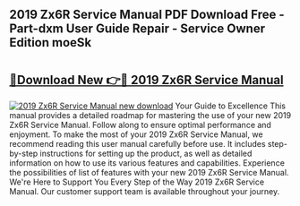 ## 2019 Zx6R Service Manual PDF Download Free - Part-dxm User Guide Repair - Service Owner Edition moeSk

# <h2><a href="http://bc27633.oget.top/?id=2019+Zx6R+Service+Manual">🔗Download New 👉🔴 2019 Zx6R Service Manual</a></h2>

[![2019 Zx6R Service Manual new download](https://i.imgur.com/5g1atiW.png)](http://bc27633.oget.top/?id=2019+Zx6R+Service+Manual)
Your Guide to Excellence This manual provides a detailed roadmap for mastering the use of your new 2019 Zx6R Service Manual. Follow along to ensure optimal performance and enjoyment. To make the most of your 2019 Zx6R Service Manual, we recommend reading this user manual carefully before use. It includes step-by-step instructions for setting up the product, as well as detailed information on how to use its various features and capabilities. Experience the possibilities of list of features with your new 2019 Zx6R Service Manual. We're Here to Support You Every Step of the Way 2019 Zx6R Service Manual. Our customer support team is available throughout your journey.
